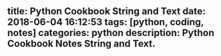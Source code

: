 title: Python Cookbook String and Text
date: 2018-06-04 16:12:53
tags: [python, coding, notes]
categories: python
description: Python Cookbook Notes String and Text.
---
